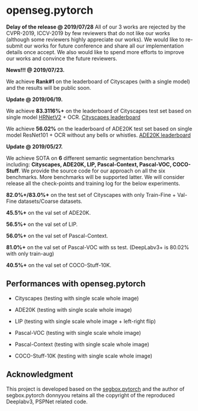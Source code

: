# openseg.pytorch

**Delay of the release @ 2019/07/28**
All of our 3 works are rejected by the CVPR-2019, ICCV-2019 by few reviewers that do not like our works (although some reviewers highly appreciate our works). We would like to re-submit our works for future conference and share all our implementation details once accept.
We also would like to spend more efforts to improve our works and convince the future reviewers.


**News!!! @ 2019/07/23.**

We achieve **Rank#1** on the leaderboard of Cityscapes (with a single model) and the results will be public soon.


**Update @ 2019/06/19.**

We achieve **83.3116%+** on the leaderboard of Cityscapes test set based on single model [HRNetV2](https://github.com/HRNet/HRNet-Semantic-Segmentation) + OCR. [Cityscapes leaderboard](https://www.cityscapes-dataset.com/benchmarks/#pixel-level-results)

We achieve **56.02%** on the leaderboard of ADE20K test set based on single model ResNet101 + OCR without any bells or whistles. [ADE20K leaderboard](http://sceneparsing.csail.mit.edu/eval/leaderboard.php)


**Update @ 2019/05/27.**

We achieve SOTA on **6** different semantic segmentation benchmarks including: **Cityscapes, ADE20K,  LIP, Pascal-Context, Pascal-VOC, COCO-Stuff**. We provide the source code for our approach on all the six benchmarks. More benchmarks will be supported latter. We will consider release all the check-points and training log for the below experiments.

**82.0%+/83.0%+** on the test set of Cityscapes with only Train-Fine + Val-Fine datasets/Coarse datasets.

**45.5%+** on the val set of ADE20K. 

**56.5%+** on the val set of LIP.

**56.0%+** on the val set of Pascal-Context.

**81.0%+** on the val set of Pascal-VOC with ss test. (DeepLabv3+ is 80.02% with only train-aug)

**40.5%+** on the val set of COCO-Stuff-10K.


## Performances with openseg.pytorch

- Cityscapes (testing with single scale whole image)

- ADE20K (testing with single scale whole image)

- LIP (testing with single scale whole image + left-right flip)

- Pascal-VOC (testing with single scale whole image)

- Pascal-Context (testing with single scale whole image)

- COCO-Stuff-10K (testing with single scale whole image)



## Acknowledgment
This project is developed based on the [segbox.pytorch](https://github.com/donnyyou/segbox.pytorch) and the author of segbox.pytorch donnyyou retains all the copyright of the reproduced Deeplabv3, PSPNet related code. 
